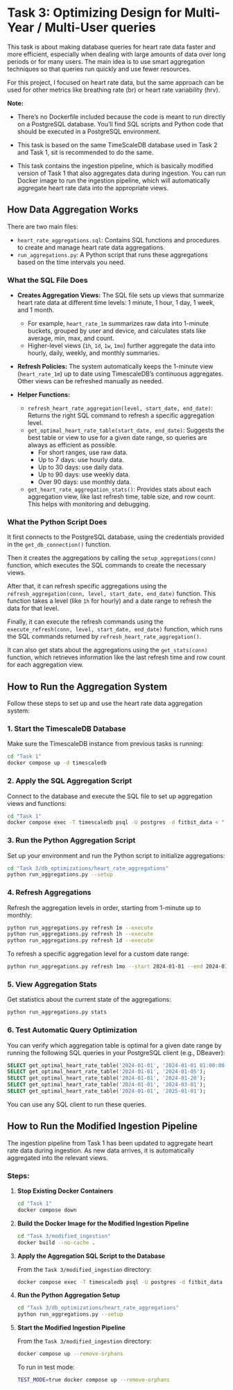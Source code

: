 # Task 3: Optimizing Design for Multi-Year / Multi-User queries

This task is about making database queries for heart rate data faster and more efficient, especially when dealing with large amounts of data over long periods or for many users. The main idea is to use smart aggregation techniques so that queries run quickly and use fewer resources.

For this project, I focused on heart rate data, but the same approach can be used for other metrics like breathing rate (br) or heart rate variability (hrv).

**Note:** 
- There’s no Dockerfile included because the code is meant to run directly on a PostgreSQL database. You’ll find SQL scripts and Python code that should be executed in a PostgreSQL environment.

- This task is based on the same TimeScaleDB database used in Task 2 and Task 1, sit is recommended to do the same.

- This task contains the ingestion pipeline, which is basically modified version of Task 1 that also aggregates data during ingestion. You can run Docker image to run the ingestion pipeline, which will automatically aggregate heart rate data into the appropriate views.

## How Data Aggregation Works

There are two main files:
- `heart_rate_aggregations.sql`: Contains SQL functions and procedures to create and manage heart rate data aggregations.
- `run_aggregations.py`: A Python script that runs these aggregations based on the time intervals you need.

### What the SQL File Does

- **Creates Aggregation Views:** The SQL file sets up views that summarize heart rate data at different time levels: 1 minute, 1 hour, 1 day, 1 week, and 1 month.
    - For example, `heart_rate_1m` summarizes raw data into 1-minute buckets, grouped by user and device, and calculates stats like average, min, max, and count.
    - Higher-level views (`1h`, `1d`, `1w`, `1mo`) further aggregate the data into hourly, daily, weekly, and monthly summaries.

- **Refresh Policies:** The system automatically keeps the 1-minute view (`heart_rate_1m`) up to date using TimescaleDB’s continuous aggregates. Other views can be refreshed manually as needed.

- **Helper Functions:**
    - `refresh_heart_rate_aggregation(level, start_date, end_date)`: Returns the right SQL command to refresh a specific aggregation level.
    - `get_optimal_heart_rate_table(start_date, end_date)`: Suggests the best table or view to use for a given date range, so queries are always as efficient as possible.
        - For short ranges, use raw data.
        - Up to 7 days: use hourly data.
        - Up to 30 days: use daily data.
        - Up to 90 days: use weekly data.
        - Over 90 days: use monthly data.
    - `get_heart_rate_aggregation_stats()`: Provides stats about each aggregation view, like last refresh time, table size, and row count. This helps with monitoring and debugging.

### What the Python Script Does
It first connects to the PostgreSQL database, using the credentials provided in the `get_db_connection()` function. 

Then it creates the aggregations by calling the `setup_aggregations(conn)` function, which executes the SQL commands to create the necessary views.

After that, it can refresh specific aggregations using the `refresh_aggregation(conn, level, start_date, end_date)` function. This function takes a level (like `1h` for hourly) and a date range to refresh the data for that level.

Finally, it can execute the refresh commands using the `execute_refresh(conn, level, start_date, end_date)` function, which runs the SQL commands returned by `refresh_heart_rate_aggregation()`.

It can also get stats about the aggregations using the `get_stats(conn)` function, which retrieves information like the last refresh time and row count for each aggregation view.

## How to Run the Aggregation System

Follow these steps to set up and use the heart rate data aggregation system:

### 1. Start the TimescaleDB Database

Make sure the TimescaleDB instance from previous tasks is running:

```bash
cd "Task 1"
docker compose up -d timescaledb
```

### 2. Apply the SQL Aggregation Script

Connect to the database and execute the SQL file to set up aggregation views and functions:

```bash
cd "Task 1"
docker compose exec -T timescaledb psql -U postgres -d fitbit_data < "../Task 3/db_optimizations/heart_rate_aggregations/heart_rate_aggregations.sql"
```

### 3. Run the Python Aggregation Script

Set up your environment and run the Python script to initialize aggregations:

```bash
cd "Task 3/db_optimizations/heart_rate_aggregations"
python run_aggregations.py --setup
```

### 4. Refresh Aggregations

Refresh the aggregation levels in order, starting from 1-minute up to monthly:

```bash
python run_aggregations.py refresh 1m --execute
python run_aggregations.py refresh 1h --execute
python run_aggregations.py refresh 1d --execute
```

To refresh a specific aggregation level for a custom date range:

```bash
python run_aggregations.py refresh 1mo --start 2024-01-01 --end 2024-01-22 --execute
```

### 5. View Aggregation Stats

Get statistics about the current state of the aggregations:

```bash
python run_aggregations.py stats
```

### 6. Test Automatic Query Optimization

You can verify which aggregation table is optimal for a given date range by running the following SQL queries in your PostgreSQL client (e.g., DBeaver):

```sql
SELECT get_optimal_heart_rate_table('2024-01-01', '2024-01-01 01:00:00');  -- Returns 'heart_rate'
SELECT get_optimal_heart_rate_table('2024-01-01', '2024-01-05');           -- Returns 'heart_rate_1h'
SELECT get_optimal_heart_rate_table('2024-01-01', '2024-01-20');           -- Returns 'heart_rate_1d'
SELECT get_optimal_heart_rate_table('2024-01-01', '2024-03-01');           -- Returns 'heart_rate_1w'
SELECT get_optimal_heart_rate_table('2024-01-01', '2025-01-01');           -- Returns 'heart_rate_1mo'
```

You can use any SQL client to run these queries.

## How to Run the Modified Ingestion Pipeline

The ingestion pipeline from Task 1 has been updated to aggregate heart rate data during ingestion. As new data arrives, it is automatically aggregated into the relevant views.

### Steps:

1. **Stop Existing Docker Containers**

    ```bash
    cd "Task 1"
    docker compose down
    ```

2. **Build the Docker Image for the Modified Ingestion Pipeline**

    ```bash
    cd "Task 3/modified_ingestion"
    docker build --no-cache .
    ```

3. **Apply the Aggregation SQL Script to the Database**

    From the `Task 3/modified_ingestion` directory:

    ```bash
    docker compose exec -T timescaledb psql -U postgres -d fitbit_data < "../db_optimizations/heart_rate_aggregations/heart_rate_aggregations.sql"
    ```

4. **Run the Python Aggregation Setup**

    ```bash
    cd "Task 3/db_optimizations/heart_rate_aggregations"
    python run_aggregations.py --setup
    ```
5. **Start the Modified Ingestion Pipeline**

    From the `Task 3/modified_ingestion` directory:

    ```bash
    docker compose up --remove-orphans
    ```

    To run in test mode:

    ```bash
    TEST_MODE=true docker compose up --remove-orphans
    ```
